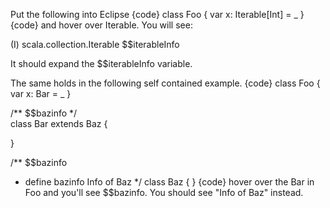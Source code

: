 Put the following into Eclipse
{code}
class Foo {
  var x: Iterable[Int] = _
}
{code}
and hover over Iterable. You will see:

(I) scala.collection.Iterable
$$iterableInfo

It should expand the $$iterableInfo variable.

The same holds in the following self contained example.
{code}
class Foo {
	var x: Bar = _
}

/** $$bazinfo
 */  
class Bar extends Baz {

}

/** $$bazinfo
 *  define bazinfo Info of Baz
 */
class Baz {
}
{code}
hover over the Bar in Foo and you'll see $$bazinfo. You should see
"Info of Baz" instead.


